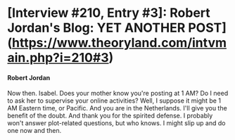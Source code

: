 # [Interview #210, Entry #3]: Robert Jordan's Blog: YET ANOTHER POST](https://www.theoryland.com/intvmain.php?i=210#3)

#### Robert Jordan

Now then. Isabel. Does your mother know you're posting at 1 AM? Do I need to ask her to supervise your online activities? Well, I suppose it might be 1 AM Eastern time, or Pacific. And you are in the Netherlands. I'll give you the benefit of the doubt. And thank you for the spirited defense. I probably won't answer plot-related questions, but who knows. I might slip up and do one now and then.

